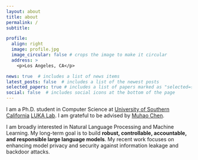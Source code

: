 ```yaml
---
layout: about
title: about
permalink: /
subtitle:

profile:
  align: right
  image: profile.jpg
  image_circular: false # crops the image to make it circular
  address: >
    <p>Los Angeles, CA</p>

news: true  # includes a list of news items
latest_posts: false  # includes a list of the newest posts
selected_papers: true # includes a list of papers marked as "selected={true}"
social: false  # includes social icons at the bottom of the page
---
```


I am a Ph.D. student in Computer Science at [University of Southern California](https://www.usc.edu/) [LUKA Lab](https://luka-group.github.io). I am grateful to be advised by [Muhao Chen](https://muhaochen.github.io).

I am broadly interested in Natural Language Processing and Machine Learning. My long-term goal is to build **robust, controllable, accountable, and responsible large language models**. My recent work focuses on enhancing model privacy and security against information leakage and backdoor attacks.
